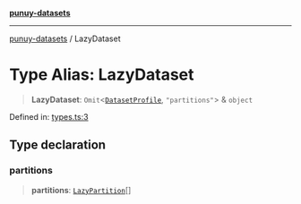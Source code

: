 [**punuy-datasets**](../README.md)

***

[punuy-datasets](../README.md) / LazyDataset

# Type Alias: LazyDataset

> **LazyDataset**: `Omit`\<[`DatasetProfile`](../interfaces/DatasetProfile.md), `"partitions"`\> & `object`

Defined in: [types.ts:3](https://github.com/andrefs/punuy-datasets/blob/131f93cc8acc767f352ee1220b4641fc6bc41a63/src/lib/types.ts#L3)

## Type declaration

### partitions

> **partitions**: [`LazyPartition`](LazyPartition.md)[]
